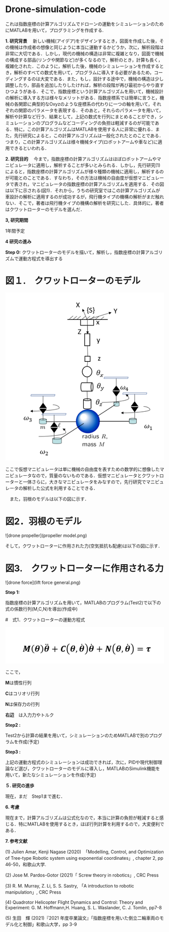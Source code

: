 # Drone-simulation-code
これは指数座標の計算アルゴリズムでドローンの運動をシミュレーションのためにMATLABを用いて，プログラミングを作成する.


**1. 研究背景**
　新しい機械(アイデア)をデザインするとき，図面を作成した後，その機械は作成者の想像と同じように本当に運動するかどうか，次に，解析段階は非常に大切である．しかし，現代の機械の構造は非常に複雑となり，図面で機械の構成する部品(リンクや関節など)が多くなるので，解析のとき，計算も長く，複雑化された．このように，解析した後，機械のシミュレーションを作成するとき，解析のすべての数式を用いて，プログラムに導入する必要があるため，コーディングするのは大変である．また，もし，設計する途中で，機械の構造は少し調整したり，部品を追加したりしたければ，解析の段階が再び最初からやり直すひつようがある．そこで，指数座標という計算アルゴリズムを用いて，機械設計の解析に導入する方は様々なメリットがある．指数座標系では簡単に言うと，機械の各関節に典型的なOxyzのような座標系の代わりに一つの軸を用いて，それぞれの関節のパラメータを表現する．そのあと，それらのパラメータを用いて，解析や計算など行う．結果として，上記の数式を行列にまとめることができ，シミュレーションのプログラムなどコーディングの負担は軽減するのが可能である．特に，この計算アルゴリズムはMATLABを使用する人に非常に優れる．また，先行研究によると，この計算アルゴリズムは一般化されたとのことである．つまり，この計算アルゴリズムは様々機械タイプ(ロボットアームや車など)に適用できるといわれる．

**2. 研究目的**
　今まで，指数座標の計算アルゴリズムはほぼロボットアームやマニピュレータに適用し，解析することが多いとみられる．しかし，先行研究(1)によると，指数座標の計算アルゴリズムが様々種類の機械に適用し，解析するのが可能とのことである．すなわち，その方法は機械の自由度が仮想マニピュレータで表され，マニピュレータの指数座標の計算アルゴリズムを適用する．その図は以下に示される(図1)．それから，うちの研究室ではこの計算アルゴリズムが車設計の解析に適用するのが成功するが，飛行機タイプの機構の解析がまだ触れない．そこで，著者は飛行機タイプの機構の解析を研究にした．具体的に，著者はクワットローターのモデルを選んだ．



**3, 研究期間**
  
  1年間予定


**4 研究の進み**

**Step 0:**
クワットローターのモデルを描いて，解析し，指数座標の計算アルゴリズムで運動方程式を導出する
# 図１.　クワットローターのモデル

![drone model](model8.png)

ここで仮想マニピュレータは単に機械の自由度を表すための数学的に想像したマニピュレータなので，質量のないものである．仮想マニピュレータとクワットローターと一体さらに，大きなマニピュレータをみなすので，先行研究でマニピュレータの解析した公式を利用することできる．

　また，羽根のモデルは以下の図に示す．
 
 # 図2．羽根のモデル
 
 ![drone propeller](propeller model.png)
 
 そして，クワットローターに作用された力(空気抵抗も配慮)は以下の図に示す．
 
 # 図3.　クワットローターに作用される力
 
 ![drone force](lift force general.png)
 

**Step 1:**


指数座標の計算アルゴリズムを用いて，MATLABのプログラム(Test2)で以下の式の係数行列(M,C,N)を導出(作成中)

#　式1．クワットローターの運動方程式


![drone equation](motion_equation.png)


ここで，


**M**は慣性行列


**C**はコリオリ行列


**N**は保存力の行列


**右辺**　は入力力やトルク


**Step2 :**

Test2から計算の結果を用いて，シミュレーションのためMATLABで別のプログラムを作成(予定)


**Step3 :**


上記の運動方程式のシミュレーションは成功できれば，次に，PIDや現代制御理論など選び，クワットローターのモデルに導入し，MATLABのSimulink機能を用いて，新たなシミュレーションを作成(予定)

**５. 研究の進歩**

現在，まだ　Step1まで進む．

**6. 考慮**

現在まで，計算アルゴリズムは公式化なので，本当に計算の負担が軽減すると感じる．特にMATLABを使用するとき，ほぼ行列計算を利用するので，大変便利である．

**7. 参考文献**

(1) Julien Amar, Kenji Nagase (2020)　「Modelling, Control, and Optimization of Tree-type Robotic system using exponential coordinates」, chapter 2, pp 46-50，和歌山大学.

(2) Jose M. Pardos-Gotor (2021)「 Screw theory in robotics」, CRC Press

̣(3) R. M. Murray, Z. Li, S. S. Sastry, 「A introduction to robotic manipulation」, CRC Press

̣(4)  Quadrotor Helicopter Flight Dynamics and Control: Theory and Experiment: G. M. Hoffmann,H. Huang, S. L. Waslander, C. J. Tomlin, pp7-8

(5) 生田　輝 (2021)『2021 年度卒業論文』「指数座標を用いた倒立二輪車両のモデル化と制御」和歌山大学，pp 3-9

 
